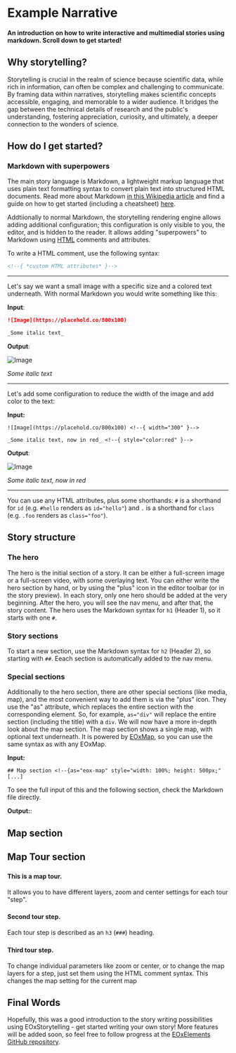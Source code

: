 # Example Narrative <!--{ as="video" mode="hero" src="https://dlmultimedia.esa.int/download/public/videos/2023/06/010/2306_010_AR_EN.mp4" }-->

#### An introduction on how to write interactive and multimedial stories using markdown. Scroll down to get started! <!--{ style="font-size:1rem;opacity:0.7;margin-top:1rem;" }-->

## Why storytelling?

Storytelling is crucial in the realm of science because scientific data, while rich in information, can often be complex and challenging to communicate. By framing data within narratives, storytelling makes scientific concepts accessible, engaging, and memorable to a wider audience. It bridges the gap between the technical details of research and the public's understanding, fostering appreciation, curiosity, and ultimately, a deeper connection to the wonders of science.

## How do I get started?

### Markdown with superpowers

The main story language is Markdown, a lightweight markup language that uses plain text formatting syntax to convert plain text into structured HTML documents. Read more about Markdown [in this Wikipedia article](https://en.wikipedia.org/wiki/Markdown) and find a guide on how to get started (including a cheatsheet) [here](https://www.markdownguide.org/).

Addtiionally to normal Markdown, the storytelling rendering engine allows adding additional configuration; this configuration is only visible to you, the editor, and is hidden to the reader.
It allows adding "superpowers" to Markdown using [HTML](https://en.wikipedia.org/wiki/HTML) comments and attributes.

To write a HTML comment, use the following syntax:

```html
<!--{ *custom HTML attributes* }-->
```

---

Let's say we want a small image with a specific size and a colored text underneath. With normal Markdown you would write something like this:

**Input**:

```md
![Image](https://placehold.co/800x100)

_Some italic text_
```

**Output**:

![Image](https://placehold.co/800x100)

_Some italic text_

---

Let's add some configuration to reduce the width of the image and add color to the text:

**Input:**
```
![Image](https://placehold.co/800x100) <!--{ width="300" }-->

_Some italic text, now in red_ <!--{ style="color:red" }-->
```

**Output**:

![Image](https://placehold.co/800x100) <!--{ width="300" }-->

_Some italic text, now in red_ <!--{ style="color:red" }-->

---

You can use any HTML attributes, plus some shorthands: `#` is a shorthand for `id` (e.g. `#hello` renders as `id="hello"`) and `.` is a shorthand for `class` (e.g. `.foo` renders as `class="foo"`).

## Story structure

### The hero

The hero is the initial section of a story. It can be either a full-screen image or a full-screen video, with some overlaying text. You can either write the hero section by hand, or by using the "plus" icon in the editor toolbar (or in the story preview).
In each story, only one hero should be added at the very beginning. After the hero, you will see the nav menu, and after that, the story content. The hero uses the Markdown syntax for `h1` (Header 1), so it starts with one `#`.

### Story sections

To start a new section, use the Markdown syntax for `h2` (Header 2), so starting with `##`. Eeach section is automatically added to the nav menu.

### Special sections

Additionally to the hero section, there are other special sections (like media, map), and the most convenient way to add them is via the "plus" icon. They use the "as" attribute, which replaces the entire section with the corresponding element. So, for example, `as="div"` will replace the entire section (including the title) with a `div`.
We will now have a more in-depth look about the map section. The map section shows a single map, with optional text underneath. It is powered by [EOxMap](https://eox-a.github.io/EOxElements/?path=/docs/elements-eox-map--docs), so you can use the same syntax as with any EOxMap.

**Input:**

```
## Map section <!--{as="eox-map" style="width: 100%; height: 500px;" [...]
```

To see the full input of this and the following section, check the Markdown file directly.

**Output:**:
## Map section <!--{as="eox-map" style="width: 100%; height: 500px;" config='{ "controls": { "Zoom": {}, "Attribution": {}, "FullScreen": {}, "OverviewMap": { "layers": [ { "type": "Tile", "properties": { "id": "overviewMap" }, "source": { "type": "OSM" } } ] } }, "layers": [ { "type": "Tile", "properties": { "id": "overviewMap" }, "source": { "type": "TileWMS", "url": "https://ows.mundialis.de/services/service", "params": { "LAYERS": "TOPO-WMS" } } } ], "view": { "center": [15,48], "zoom": 1 } }'}-->

## Map Tour section <!--{ as="eox-map" mode="tour" }-->

### <!--{ layers='[{"type":"Tile","properties":{"id":"osm"},"source":{"type":"OSM"}}]' center=[12.46,41.89] zoom="5" animationOptions="{duration:500}" }-->

#### This is a map tour.

It allows you to have different layers, zoom and center settings for each tour "step".

### <!--{ layers='[{"type":"Tile","properties":{"id":"customId"},"source":{"type":"WMTSCapabilities","url":"https://tiles.maps.eox.at/wmts/1.0.0/WMTSCapabilities.xml","layer":"s2cloudless-2017"}},{"type":"Tile","properties":{"id":"osm"},"source":{"type":"OSM"}}]' center=[12.46,41.89] zoom="10" }-->

#### Second tour step.

Each tour step is described as an `h3` (`###`) heading.

### <!--{ layers='[{"type":"Tile","properties":{"id":"customId"},"source":{"type":"WMTSCapabilities","url":"https://tiles.maps.eox.at/wmts/1.0.0/WMTSCapabilities.xml","layer":"s2cloudless-2017"}},{"type":"Tile","properties":{"id":"osm"},"source":{"type":"OSM"}}]' center="[16.36,48.2]" zoom="10" animationOptions="{duration:500}" }-->

#### Third tour step.

To change individual parameters like zoom or center, or to change the map layers for a step, just set them using the HTML comment syntax. This changes the map setting for the current map

## Final Words

Hopefully, this was a good introduction to the story writing possibilities using EOxStorytelling - get started writing your own story!
More features will be added soon, so feel free to follow progress at the [EOxElements GitHub repository](https://github.com/EOX-A/EOxElements).
